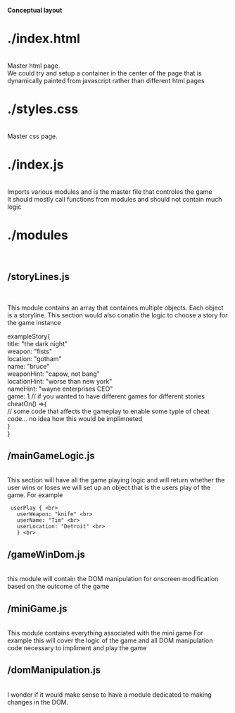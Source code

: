 <b>Conceptual layout </b><br>

<h1>./index.html </h1><br>
  Master html page. <br>
  We could try and setup a container in the center of the page that is dynamically painted from javascript
  rather than different html pages
 

<h1>./styles.css </h1><br>
  Master css page. <br>
 

<h1>./index.js </h1><br>
  Imports various modules and is the master file that controles the game <br>
  It should mostly call functions from modules and should not contain much logic <br>
  
<h1>./modules </h1><br>
    <h2> /storyLines.js </h2> <br>
     <p> This module contains an array that containes multiple objects. Each object is a storyline. This section would also 
      conatin the logic to choose a story for the game instance </p>
        exampleStory{ <br>
            title: "the dark night" <br>
            weapon: "fists" <br>
            location: "gotham" <br>
            name: "bruce" <br>
            weaponHint: "capow, not bang" <br>
            locationHint: "worse than new york" <br>
            nameHint: "wayne enterprises CEO" <br>
            game: 1  // if you wanted to have different games for different stories <br>
            cheatOn() =>{ <br>
            // some code that affects the gameplay to enable some typle of cheat code... no idea how this would be implimneted <br>
            } <br>
        }<br>
   <h2> /mainGameLogic.js </h2> <br>
     This section will have all the game playing logic and will return whether the user wins or loses
     we will set up an object that is the users play of the game. For example <br>
    
     userPlay { <br>
       userWeapon: "knife" <br>
       userName: "Tim" <br>
       userLocation: "Detroit" <br>
       } <br>
     
        
   <h2> /gameWinDom.js </h2> <br>
     this module will contain the DOM manipulation for onscreen modification based on the outcome of the game
   <h2>  /miniGame.js </h2> <br>
      This module contains everything associated with the mini game
      For example this will cover the logic of the game and all DOM manipulation code necessary to 
      impliment and play the game
    <h2> /domManipulation.js </h2> <br>
      I wonder if it would make sense to have a module dedicated to making changes in the DOM.
      
     
      
